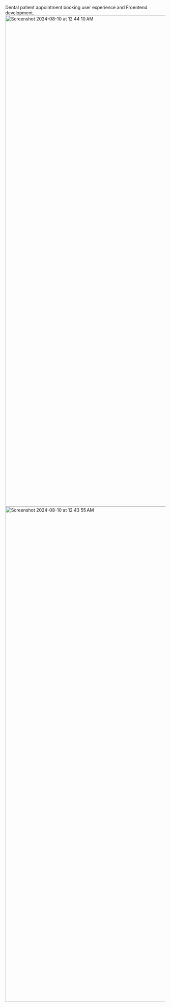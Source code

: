 Dental patient appointment booking user experience and Froentend development. 
<img width="1540" alt="Screenshot 2024-08-10 at 12 44 10 AM" src="https://github.com/user-attachments/assets/820426ef-7a35-4ab2-81dd-c7e428eb3693">
<img width="1552" alt="Screenshot 2024-08-10 at 12 43 55 AM" src="https://github.com/user-attachments/assets/d44189f4-9eef-44f7-baa0-3f22d0500fd0">
